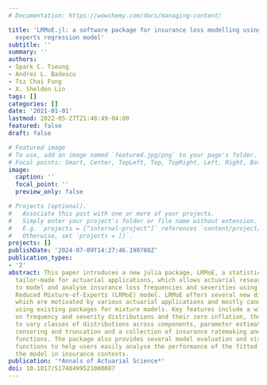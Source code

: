 ```yaml
---
# Documentation: https://wowchemy.com/docs/managing-content/

title: 'LRMoE.jl: a software package for insurance loss modelling using mixture of
  experts regression model'
subtitle: ''
summary: ''
authors:
- Spark C. Tseung
- Andrei L. Badescu
- Tsz Chai Fung
- X. Sheldon Lin
tags: []
categories: []
date: '2021-01-01'
lastmod: 2022-05-27T21:48:49-04:00
featured: false
draft: false

# Featured image
# To use, add an image named `featured.jpg/png` to your page's folder.
# Focal points: Smart, Center, TopLeft, Top, TopRight, Left, Right, BottomLeft, Bottom, BottomRight.
image:
  caption: ''
  focal_point: ''
  preview_only: false

# Projects (optional).
#   Associate this post with one or more of your projects.
#   Simply enter your project's folder or file name without extension.
#   E.g. `projects = ["internal-project"]` references `content/project/deep-learning/index.md`.
#   Otherwise, set `projects = []`.
projects: []
publishDate: '2024-07-09T14:27:46.190780Z'
publication_types:
- '2'
abstract: This paper introduces a new julia package, LRMoE, a statistical software
  tailor-made for actuarial applications, which allows actuarial researchers and practitioners
  to model and analyse insurance loss frequencies and severities using the Logit-weighted
  Reduced Mixture-of-Experts (LRMoE) model. LRMoE offers several new distinctive features
  which are motivated by various actuarial applications and mostly cannot be achieved
  using existing packages for mixture models. Key features include a wider coverage
  on frequency and severity distributions and their zero inflation, the flexibility
  to vary classes of distributions across components, parameter estimation under data
  censoring and truncation and a collection of insurance ratemaking and reserving
  functions. The package also provides several model evaluation and visualisation
  functions to help users easily analyse the performance of the fitted model and interpret
  the model in insurance contexts.
publication: '*Annals of Actuarial Science*'
doi: 10.1017/S1748499521000087
---
```

